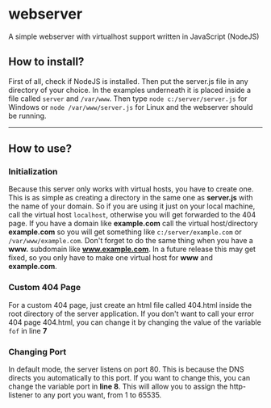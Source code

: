 # webserver
A simple webserver with virtualhost support written in JavaScript (NodeJS)



## How to install?

First of all, check if NodeJS is installed. Then put the server.js file in any directory of your choice. In the examples underneath it is placed inside a file called `server` and `/var/www`. Then type `node c:/server/server.js` for Windows or `node /var/www/server.js` for Linux and the webserver should be running.

___

## How to use?

### Initialization

Because this server only works with virtual hosts, you have to create one. This is as simple as creating a directory in the same one as **server.js** with the name of your domain. So if you are using it just on your local machine, call the virtual host `localhost`, otherwise you will get forwarded to the 404 page. If you have a domain like **example.com** call the virtual host/directory **example.com** so you will get something like `c:/server/example.com` or `/var/www/example.com`. Don't forget to do the same thing when you have a **www.** subdomain like **www.example.com**. In a future release this may get fixed, so you only have to make one virtual host for **www** and **example.com**.


### Custom 404 Page

For a custom 404 page, just create an html file called 404.html inside the root directory of the server application.
If you don't want to call your error 404 page 404.html, you can change it by changing the value of the variable `fof` in line **7**


### Changing Port

In default mode, the server listens on port 80. This is because the DNS directs you automatically to this port. If you want to change this, you can change the variable port in **line 8**. This will allow you to assign the http-listener to any port you want, from 1 to 65535.




